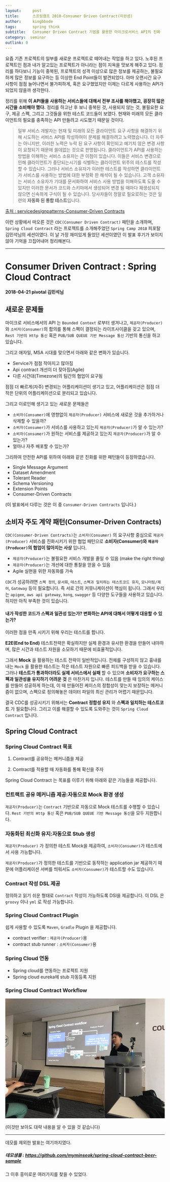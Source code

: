 ```yaml
---
layout:     post
title:      스프링캠프 2018-Consumer Driven Contract(미완성)
author:     kingbbode
tags:       spring think
subtitle:   Consumer Driven Contract 기법을 활용한 마이크로서비스 API의 진화
category:  seminar
outlink: 0
---
```


요즘 기존 프로젝트의 일부를 새로운 프로젝트로 떼어내는 작업을 하고 있다. 노후된 프로젝트인 점과 내가 알고있는 프로젝트가 아니라는 점이 지옥을 맛보게 해주고 있다. 정리를 하다보니 기능이 중복된, 프로젝트의 성격 이상으로 많은 정보를 제공하는, 불필요하게 많은 정보를 요구하는 등 이상한 End Point들이 발견되었다. 아마 오랜시간 요구사항이 점점 늘어나면서 불가피하게, 혹은 요구했었지만 이제는 다르게 사용하는 API가 되었지 않을까 생각한다. 

정리를 위해 **이 API들을 사용하는 서비스들에 대해서 전부 조사를 해야했고, 굉장히 많은 시간을 소비해야 했다.** 정리를 하고난 후 보니 중복된 것, 사용되지 않는 것, 불필요한 요구, 제공 스펙, 그리고 그것들을 위한 테스트 코드들이 보였다. 현재와 미래의 모든 클라이언트의 필요를 충족하는 API 만들려고 시도했기 때문일 것이다.

> 일부 서비스 개발자는 현재 및 미래의 모든 클라이언트 요구 사항을 해결하기 위해 시도하는 서비스 API를 작성하여이 문제를 해결하려고 노력했습니다. 더 자주는 아니지만, 이러한 노력은 누락 된 요구 사항이 확인되고 예기치 않은 변경 사항이 요청되기 때문에 쓸데없는 것으로 판명됩니다. 클라이언트가 API를 사용하는 방법을 이해하는 서비스 소유자는 큰 이점이 있습니다. 이들은 서비스 변경으로 인해 클라이언트가 중단되는시기를 식별하는 클라이언트 위주의 테스트를 작성할 수 있습니다. 그러나 서비스 소유자가 이러한 테스트를 작성하면 클라이언트가 서비스를 사용하는 방법에 대한 부정확 한 해석이 될 수 있습니다. 고객 소유자는 서비스 소유자가 기대를 문서화하여 서비스 사용 방법을 이해하도록 도울 수 있지만 이러한 문서가 코드와 스키마에서 생성되어 변경 될 때마다 재생성되지 않으면 신속하게 구식이 될 수 있습니다. 당사자들이 정말로 필요로하는 것은 일련의 **자동화 된 통합 테스트**입니다. 

[출처 : servicedesignpatterns-Consumer-Driven Contracts](http://www.servicedesignpatterns.com/WebServiceEvolution/ConsumerDrivenContracts)

이런 상황에서 떠오른 것은 `CDC(Consumer Driven Contract)` 패턴을 소개하며, `Spring Cloud Contract` 라는 프로젝트를 소개해주었던 `Spring Camp 2018` 피포탈 김민석님의 세션이였다. 이 날 가장 재미있게 들었던 세션이였던 이 발표 후기가 보이지 않아 기억을 끄집어내어 정리해본다. 

---

# Consumer Driven Contract : Spring Cloud Contract

**2018-04-21 pivotal 김민석님**

## 새로운 문제들

마이크로 서비스에서의 API 는 `Bounded Context` 로부터 생겨나고, `제공자(Producer)` 와 `소비자(Consumer)`의 합의를 통해 스펙이 결정되는 라이프사이클을 갖고 있으며, `Rest 기반의 Http 통신` 혹은 `PUB/SUB QUEUE 기반 Message 통신` 기반의 통신을 하고 있습니다.

그리고 애자일, MSA 시대를 맞으면서 아래와 같은 변화가 있습니다.

- Service가 점점 작아지고 많아짐
- Api contract 개선이 더 잦아짐(Agile)
- 다른 시간대(Timezone)의 팀간의 협업이 요구됨

점점 더 빠르게(자주) 변경되는 어플리케이션이 생기고 있고, 어플리케이션은 점점 더 작은 단위의 어플리케이션으로 분리되고 있습니다.

그리고 이로인해 생기고 있는 새로운 문제들은

- `소비자(Consumer)`에 영향없이 `제공자(Producer)` 서비스에 새로운 것을 추가하거나 삭제할 수 있을까?
- `소비자(Consumer)`가 서비스를 사용하고 있는지 `제공자(Producer)`가 알 수 있는가?
- `소비자(Consumer)`가 원하는 서비스를 제공하고 있는지 `제공자(Producer)`가 알 수 있는가?
- 얼마나 자주 배포할 수 있는가?

그리하여 안전한 API를 위하여 아래와 같은 진화를 위한 패턴들이 등장하였습니다.

- Single Message Argument
- Dataset Amendment
- Tolerant Reader
- Schema Versioning
- Extension Points
- Consumer-Driven Contracts

(이 발표에서 다루는 것은 이 중 `Consumer-Driven Contracts` 입니다.)

## 소비자 주도 계약 패턴(Consumer-Driven Contracts)

`CDC(Consumer-Driven Contracts)`는 `소비자(Consumer)` 의 요구사항 중심으로 `제공자(Producer)` 서비스를 진화시키기 위한 협업 패턴으로 **소비자(Consumer)와 `제공자(Producer)`의 협업이 많아지는 사상** 입니다.

- `제공자(Producer)`는 불필요한 서비스 개발을 줄일 수 있음 (make the right thing)
- `제공자(Producer)`는 개선에 대한 통찰을 얻을 수 있음
- Agile 실현을 위한 자동화를 가속

`CDC`가 성공하려면 `스펙 정의`, `문서화`, `테스트`, `스펙과 일치하는 테스트코드 유지`, `모니터링/제어`, `Gateway` 등이 필요합니다. 즉 서로 간의 커뮤니케이션이 핵심이 됩니다. 그래서 우리는 `apigee`, `aws api gateway`, `kong`, `swagger` 등 다양한 도구들을 사용하고 있습니다. 하지만 아직 부족한 것이 있습니다.

#### 내가 작성한 코드가 스펙과 일관성 있는가? 변화하는 API에 대해서 어떻게 대응할 수 있는가?

이러한 점을 만족 시키기 위해 우리는 테스트를 합니다.

**E2E(End to End)** 테스트전략은 확실하지만 실제 환경과 유사한 환경을 만들어 내야하며, 많은 시간과 테스트 자원을 소모하기 때문에 비효율적입니다.

그래서 **Mock** 을 활용하는 테스트 전략이 일반적입니다. 전체를 구성하지 않고 흉내를 내는 `Mock` 을 활용한 테스트는 작은 테스트 자원으로 빠른 피드백을 받을 수 있습니다. 그러나 **테스트가 통과하더라도 실제 서비스에서 실패** 할 수 있으며 **소비자가 요구하는 스펙과 일관성을 유지하기 어려운 것** 은 마찬가지 입니다. 테스트를 만들 때 임의의 케이스를 만들어 성공하게 하는데, 이 때 만들어진 케이스의 정합성이 맞는지 보장하는 메커니즘이 없으며, 스펙으로 정의해놓은 데이터 파일의 최신 관리가 어렵기 때문입니다.

결국 CDC를 성공시키기 위해서는 **Contract 정합성 유지** 와 **스펙과 일치하는 테스트코드** 가 필요합니다. 그리고 이를 해결할 수 있도록 도와주는 것이 `Spring Cloud Contract` 입니다.

## Spring Cloud Contract

### Spring Cloud Contract 목표

1. Contract를 공유하는 메커니즘을 제공

2. Contract를 적용할 때 자동화를 통해 확신을 주자

Spring Cloud Contract 는 목표를 이루기 위해 아래와 같은 기능들을 제공합니다.

### 컨트랙트 공유 메커니즘 제공:자동으로 Mock 환경 생성

`제공자(Producer)`는 `Contract` 기반으로 자동으로 Mock 테스트를 수행할 수 있습니다. `Rest 기반의 Http 통신` 혹은 `PUB/SUB QUEUE 기반 Message 통신`을 모두 지원합니다.

### 자동화된 최신화 유지:자동으로 Stub 생성

 `제공자(Producer)` 가 정의한 테스트 Mock을 제공하여, `소비자(Consumer)`가 테스트에서 사용 가능합니다.

 `제공자(Producer)`가 정의한 테스트를 기반으로 동작하는 application jar 제공하기 때문에 어플리케이션 서버를 띄워서도 `소비자(Consumer)`가 테스트할 수도 있습니다.

### Contract 작성 DSL 제공

정의하고 읽기 쉬운 형태로 `Contract` 작성이 가능하도록 DSl을 제공합니다. 이 DSL 은 `groovy` 이나 `yml` 로 작성 가능합니다.

### Spring Cloud Contract Plugin

쉽게 사용할 수 있도록 `Maven`, `Gradle` Plugin 을 제공합니다.

- contract verifier : `제공자(Producer)`용
- contract stub runner : `소비자(Consumer)`용

### Spring Cloud 연동

- Spring cloud를 연동하는 프로젝트 지원
- Spring cloud eureka에 stub 자동등록 지원

### Spring Cloud Contract Workflow

![workflow](/images/2018/SPRING-CAMP-CDC/workflow.jpeg)

(이것만 보아도 대략 내용을 알 수 있을 것 같습니다)

---

데모를 제외한 발표는 여기까지였다.

##### 데모샘플 : https://github.com/myminseok/spring-cloud-contract-beer-sample

그 이후 흥미로운 여러가지를 찾을 수 있었다.
